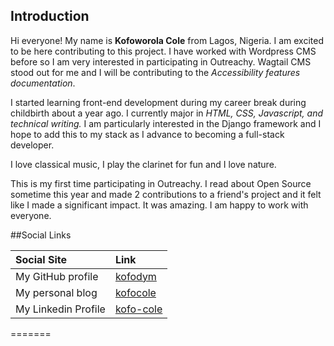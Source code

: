 ## Introduction

Hi everyone! My name is **Kofoworola Cole** from Lagos, Nigeria. I am excited to be here contributing to this project. I have worked with Wordpress CMS before so I am very interested in participating in Outreachy. Wagtail CMS stood out for me and I will be contributing to the _Accessibility features documentation_.

I started learning front-end development during my career break during childbirth about a year ago. I currently major in _HTML, CSS, Javascript, and technical writing._ I am particularly interested in the Django framework and I hope to add this to my stack as I advance to becoming a full-stack developer.

I love classical music, I play the clarinet for fun and I love nature.

This is my first time participating in Outreachy. I read about Open Source sometime this year and made 2 contributions to a friend's project and it felt like I made a significant impact. It was amazing. I am happy to work with everyone.


##Social Links

| **Social Site**     | **Link**                                                        |
| :------------------ | :-------------------------------------------------------------- |
| My GitHub profile   | [kofodym](https://github.com/kofodym)                           |
| My personal blog    | [kofocole](https://www.kofocole.hashnode.dev)                   |
| My Linkedin Profile | [kofo-cole](https://www.https://www.linkedin.com/in/kofo-cole/) |
=======

